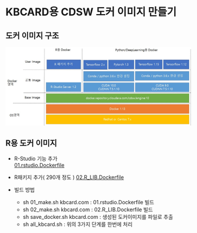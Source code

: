 # KBCARD용 CDSW 도커 이미지 만들기


## 도커 이미지 구조
![](docker_arch.jpg)


## R용 도커 이미지 

- R-Studio 기능 추가  
[01.rstudio.Dockerfile](https://github.com/braveji18/hadoop/blob/master/02_cdsw/02_kbcard/cdsw1.6/R/01.rstudio.Dockerfile) 

- R패키지 추가( 290개 정도 ) 
[02.R_LIB.Dockerfile](https://github.com/braveji18/hadoop/blob/master/02_cdsw/02_kbcard/cdsw1.6/R/02.R_LIB.Dockerfile)


- 빌드 방법
  - sh  01_make.sh  kbcard.com  :  01.rstudio.Dockerfile 빌드 
  - sh  02_make.sh  kbcard.com  :  02.R_LIB.Dockerfile 빌드
  - sh  save_docker.sh  kbcard.com : 생성된 도커이미지를 파일로 추출 
  - sh  all_kbcard.sh : 위의 3가지 단계를 한번에 처리